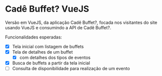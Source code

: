 # Cadê Buffet? VueJS


Versão em VueJS, da aplicação Cadê Buffet?, focada nos visitantes do site usando VueJS e consumindo a API de Cadê Buffet?.

Funcionalidades esperadas:
  - [X] Tela inicial com listagem de buffets
  - [X] Tela de detalhes de um buffet 
    - [X] com detalhes dos tipos de eventos
  - [X] Busca de buffets a partir da tela inicial
  - [ ] Consulta de disponibilidade para realização de um evento
